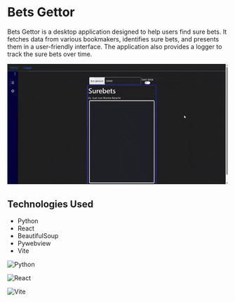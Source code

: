# Bets Gettor
Bets Gettor is a desktop application designed to help users find sure bets. It fetches data from various bookmakers, identifies sure bets, and presents them in a user-friendly interface. The application also provides a logger to track the sure bets over time.

![](/readmeSources/surebetsBettorVideo_reducido.gif)

## Technologies Used
- Python
- React
- BeautifulSoup
- Pywebview
- Vite

![Python](https://img.shields.io/badge/python-3670A0?style=for-the-badge&logo=python&logoColor=ffdd54)

![React](https://img.shields.io/badge/react-%2320232a.svg?style=for-the-badge&logo=react&logoColor=%2361DAFB)

![Vite](https://img.shields.io/badge/vite-%23646CFF.svg?style=for-the-badge&logo=vite&logoColor=white)

